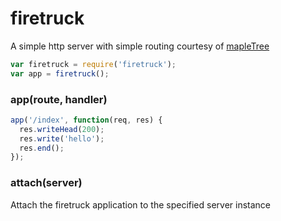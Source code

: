 # firetruck

A simple http server with simple routing courtesy of
[mapleTree](https://github.com/saambarati/mapleTree)

```js
var firetruck = require('firetruck');
var app = firetruck();
```

### app(route, handler)

```js
app('/index', function(req, res) {
  res.writeHead(200);
  res.write('hello');
  res.end();
});
```

### attach(server)

Attach the firetruck application to the specified server instance
